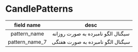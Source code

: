 # CandlePatterns

| field name     | desc                               |
|:--------------:|:----------------------------------:|
| pattern_name   | سیگنال الگو نامبرده به صورت روزانه |
| pattern_name_7 | سیگنال الگو نامبرده به صورت هفتگی  |
